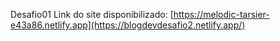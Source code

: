 Desafio01
Link do site disponibilizado: [https://melodic-tarsier-e43a86.netlify.app](https://blogdevdesafio2.netlify.app/)
